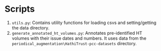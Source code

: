 # Scripts

1. `utils.py`: Contains utility functions for loading csvs and setting/getting the data directory.
2. `generate_annotated_ht_volumes.py`: Annotates pre-identified HT volumes with their issue dates and numbers. It uses data from the `periodical_augmentation\HathiTrust-pcc-datasets` directory.